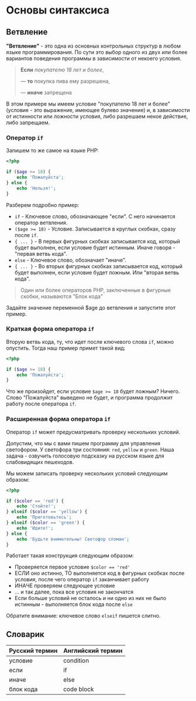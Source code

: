 # Основы синтаксиса
## Ветвление

**"Ветвление"** - это одна из основных контрольных структур в любом языке программирования. 
По сути это выбор одного из двух или более вариантов поведения программы в зависимости от некоего условия. 

> **Если** _покупателю 18 лет и более_, 
>
> &mdash; **то** покупка пива ему разрешена, 
> 
> &mdash; **иначе** запрещена

В этом примере мы имеем условие "покупателю 18 лет и более" (условие - это выражение, имеющее булево значение) и, в зависимости от
истинности или ложности условия, либо разрешаем некое действие, либо запрещаем.

### Оператор `if`

Запишем то же самое на языке PHP: 

```php
<?php

if ($age >= 18) {
    echo 'Пожалуйста'; 
} else {
    echo 'Нельзя!';
}
```

Разберем подробно пример:

- `if` - Ключевое слово, обозначающее "если". С него начинается оператор ветвления.
- `($age >= 18)` - Условие. Записывается в круглых скобках, сразу после `if`.
- `{ ... }` - В первых фигурных скобках записывается код, который будет выполнен, если условие будет истинным. Иначе говоря - "первая ветвь кода".
- `else` - Ключевое слово, обозначает "иначе".
- `{ ... }` - Во вторых фигурных скобках записывается код, который будет выполнен, если условие будет ложным. Или "вторая ветвь кода".

> Один или более операторов PHP, заключенные в фигурные скобки, называются "Блок кода"

Задайте значение переменной $age до ветвления и запустите этот пример.

### Краткая форма оператора `if`

Вторую ветвь кода, ту, что идет после ключевого слова `if`, можно опустить. Тогда наш пример примет такой вид:
```php
<?php

if ($age >= 18) {
    echo 'Пожалуйста'; 
}
```

Что же произойдет, если условие `$age >= 18` будет ложным? Ничего. Слово "Пожалуйста" выведено не будет, 
и программа продолжит работу после оператора `if`.

### Расширенная форма оператора `if`

Оператор `if` может предусматривать проверку нескольких условий.

Допустим, что мы с вами пишем программу для управления светофором. У светофора три состояния: `red`, `yellow` и `green`. 
Наша задача - озвучить голосовую подсказку на русском языке для слабовидящих пешеходов.

Мы можем записать проверку нескольких условий следующим образом:

```php
<?php

if ($color == 'red') {
    echo 'Стойте!';
} elseif ($color == 'yellow') {
    echo 'Приготовьтесь';
} elseif ($color == 'green') {
    echo 'Идите!';
} else {
    echo 'Будьте внимательны! Светофор сломан';
}
```

Работает такая конструкция следующим образом:

- Проверяется первое условие `$color == 'red'`
- ЕСЛИ оно истинно, ТО выполняется код в фигурных скобках после условия, после чего оператор `if` заканчивает работу
- ИНАЧЕ проверяем следующее условие
- ... и так далее, пока все условия не закончатся
- Если больше условий не осталось и ни одно из них не было истинным - выполняется блок кода после `else`

Обратите внимание: ключевое слово `elseif` пишется слитно.

## Словарик

| Русский термин | Английский термин |
|----------------|-------------------|
| условие        | condition         |
| если           | if                |
| иначе          | else              |  
| блок кода      | code block        |